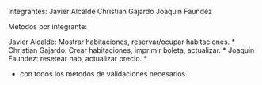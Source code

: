 Integrantes: 
Javier Alcalde
Christian Gajardo
Joaquin Faundez

Metodos por integrante:

Javier Alcalde: Mostrar habitaciones, reservar/ocupar habitaciones. *
Christian Gajardo: Crear habitaciones, imprimir boleta, actualizar. *
Joaquin Faundez: resetear hab, actualizar precio. *

* con todos los metodos de validaciones necesarios.
